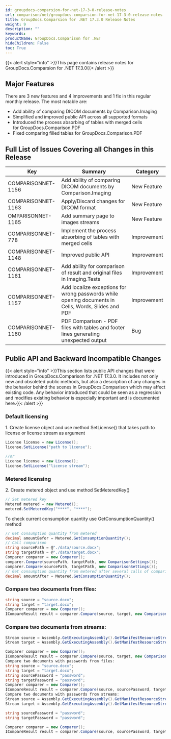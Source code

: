 ```yaml
---
id: groupdocs-comparsion-for-net-17-3-0-release-notes
url: comparison/net/groupdocs-comparsion-for-net-17-3-0-release-notes
title: GroupDocs.Comparsion for .NET 17.3.0 Release Notes
weight: 9
description: ""
keywords:
productName: GroupDocs.Comparison for .NET
hideChildren: False
toc: True
---
```


{{< alert style="info" >}}This page contains release notes for GroupDocs.Comparsion for .NET 17.3.0{{< /alert >}}

## Major Features

There are 3 new features and 4 improvements and 1 fix in this regular monthly release. The most notable are:

- Add ability of comparing DICOM documents by Comparison.Imaging
- Simplified and improved public API across all supported formats
- Introduced the process absorbing of tables with merged cells for GroupDocs.Comparison.PDF
- Fixed comparing filled tables for GroupDocs.Comparison.PDF

## Full List of Issues Covering all Changes in this Release

| Key                | Summary                                                                                             | Category    |
| ------------------ | --------------------------------------------------------------------------------------------------- | ----------- |
| COMPARISONNET-1156 | Add ability of comparing DICOM documents by Comparison.Imaging                                      | New Feature |
| COMPARISONNET-1163 | Apply/Discard changes for DICOM format                                                              | New Feature |
| OMPARISONNET-1165  | Add summary page to images streams                                                                  | New Feature |
| COMPARISONNET-778  | Implement the process absorbing of tables with merged cells                                         | Improvement |
| COMPARISONNET-1148 | Improved public API                                                                                 | Improvement |
| COMPARISONNET-1161 | Add ability for comparison of result and original files in Imaging.Tests                            | Improvement |
| COMPARISONNET-1157 | Add localize exceptions for wrong passwords while opening documents in Cells, Words, Slides and PDF | Improvement |
| COMPARISONNET-1160 | PDF Comparison - PDF files with tables and footer lines generating unexpected output                | Bug         |

## Public API and Backward Incompatible Changes

{{< alert style="info" >}}This section lists public API changes that were introduced in GroupDocs.Comparison for .NET 17.3.0. It includes not only new and obsoleted public methods, but also a description of any changes in the behavior behind the scenes in GroupDocs.Comparison which may affect existing code. Any behavior introduced that could be seen as a regression and modifies existing behavior is especially important and is documented here.{{< /alert >}}

### Default licensing

1\. Create license object and use method SetLicense() that takes path to license or license stream as argument

```csharp
License license = new License();
license.SetLicense("path to license");

//or
License license = new License();
license.SetLicense("license stream");
```

### Metered licensing

2\. Create metered object and use method SetMeteredKey()

```csharp
// Set metered key
Metered metered = new Metered();
metered.SetMeteredKey("****", "****");
```

To check current consumption quantity use GetConsumptionQuantity() method

```csharp
// Get consumption quantity from metered
decimal amountBefor = Metered.GetConsumptionQuantity();
// Call comparison
string sourcePath = @"./data/source.docx";
string targetPath = @"./data/target.docx";
Comparer comparer = new Comparer();
comparer.Compare(sourcePath, targetPath, new ComparisonSettings());
comparer.Compare(sourcePath, targetPath, new ComparisonSettings());
// Get consumption quantity from metered after several calls of comparison
decimal amountAfter = Metered.GetConsumptionQuantity();
```

### Compare two documents from files:

```csharp
string source = "source.docx";
string target = "target.docx";
Comparer comparer = new Comparer();
ICompareResult result = comparer.Compare(source, target, new ComparisonSettings());
```

### Compare two documents from streams:

```csharp
Stream source = Assembly.GetExecutingAssembly().GetManifestResourceStream("source.docx");
Stream target = Assembly.GetExecutingAssembly().GetManifestResourceStream("target.docx");

Comparer comparer = new Comparer();
ICompareResult result = comparer.Compare(source, target, new ComparisonSettings());
Compare two documents with passwords from files:
string source = "source.docx";
string target = "target.docx";
string sourcePassword = "password";
string targetPassword = "password";
Comparer comparer = new Comparer();
ICompareResult result = comparer.Compare(source, sourcePassword, target, targetPassword, new ComparisonSettings());
Compare two documents with passwords from streams:
Stream source = Assembly.GetExecutingAssembly().GetManifestResourceStream("source.docx");
Stream target = Assembly.GetExecutingAssembly().GetManifestResourceStream("target.docx");

string sourcePassword = "password";
string targetPassword = "password";

Comparer comparer = new Comparer();
ICompareResult result = comparer.Compare(source, sourcePassword, target, targetPassword, new ComparisonSettings());
```
